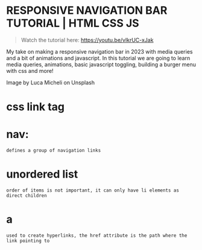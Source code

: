 # RESPONSIVE NAVIGATION BAR TUTORIAL | HTML CSS JS

> Watch the tutorial here: https://youtu.be/vlkrUC-xJak

My take on making a responsive navigation bar in 2023 with media queries and a bit of animations and javascript. In this tutorial we are going to learn media queries, animations, basic javascript toggling, building a burger menu with css and more!


  Image by Luca Micheli on Unsplash



  # css link tag
  
  # nav:
    defines a group of navigation links 

  # unordered list
    order of items is not important, it can only have li elements as direct children
  
  # a
    used to create hyperlinks, the href attribute is the path where the link pointing to

